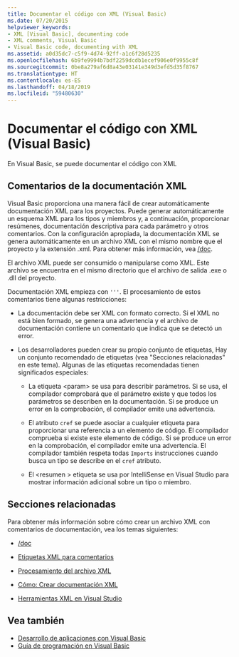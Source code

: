 ```yaml
---
title: Documentar el código con XML (Visual Basic)
ms.date: 07/20/2015
helpviewer_keywords:
- XML [Visual Basic], documenting code
- XML comments, Visual Basic
- Visual Basic code, documenting with XML
ms.assetid: a0d35dc7-c5f9-4d74-92ff-a1c6f28d5235
ms.openlocfilehash: 6b9fe9994b7bdf2259dcdb1ecef906e0f9955c8f
ms.sourcegitcommit: 0be8a279af6d8a43e03141e349d3efd5d35f8767
ms.translationtype: HT
ms.contentlocale: es-ES
ms.lasthandoff: 04/18/2019
ms.locfileid: "59480630"
---
```

# <a name="documenting-your-code-with-xml-visual-basic"></a>Documentar el código con XML (Visual Basic)

En Visual Basic, se puede documentar el código con XML

## <a name="xml-documentation-comments"></a>Comentarios de la documentación XML

Visual Basic proporciona una manera fácil de crear automáticamente documentación XML para los proyectos. Puede generar automáticamente un esquema XML para los tipos y miembros y, a continuación, proporcionar resúmenes, documentación descriptiva para cada parámetro y otros comentarios. Con la configuración apropiada, la documentación XML se genera automáticamente en un archivo XML con el mismo nombre que el proyecto y la extensión .xml. Para obtener más información, vea [/doc](../../../visual-basic/reference/command-line-compiler/doc.md).

El archivo XML puede ser consumido o manipularse como XML. Este archivo se encuentra en el mismo directorio que el archivo de salida .exe o .dll del proyecto.

Documentación XML empieza con `'''`. El procesamiento de estos comentarios tiene algunas restricciones:

- La documentación debe ser XML con formato correcto. Si el XML no está bien formado, se genera una advertencia y el archivo de documentación contiene un comentario que indica que se detectó un error.

- Los desarrolladores pueden crear su propio conjunto de etiquetas, Hay un conjunto recomendado de etiquetas (vea "Secciones relacionadas" en este tema). Algunas de las etiquetas recomendadas tienen significados especiales:

  - La etiqueta \<param> se usa para describir parámetros. Si se usa, el compilador comprobará que el parámetro existe y que todos los parámetros se describen en la documentación. Si se produce un error en la comprobación, el compilador emite una advertencia.

  - El atributo `cref` se puede asociar a cualquier etiqueta para proporcionar una referencia a un elemento de código. El compilador comprueba si existe este elemento de código. Si se produce un error en la comprobación, el compilador emite una advertencia. El compilador también respeta todas `Imports` instrucciones cuando busca un tipo se describe en el `cref` atributo.

  - El \<resumen > etiqueta se usa por IntelliSense en Visual Studio para mostrar información adicional sobre un tipo o miembro.

## <a name="related-sections"></a>Secciones relacionadas

Para obtener más información sobre cómo crear un archivo XML con comentarios de documentación, vea los temas siguientes:

- [/doc](../../../visual-basic/reference/command-line-compiler/doc.md)

- [Etiquetas XML para comentarios](../../../visual-basic/language-reference/xmldoc/index.md)

- [Procesamiento del archivo XML](../../../visual-basic/programming-guide/program-structure/processing-the-xml-file.md)

- [Cómo: Crear documentación XML](../../../visual-basic/programming-guide/program-structure/how-to-create-xml-documentation.md)

- [Herramientas XML en Visual Studio](/visualstudio/xml-tools/xml-tools-in-visual-studio)

## <a name="see-also"></a>Vea también

- [Desarrollo de aplicaciones con Visual Basic](../../../visual-basic/developing-apps/index.md)
- [Guía de programación en Visual Basic](../../../visual-basic/programming-guide/index.md)
